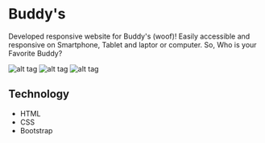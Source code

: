 # Buddy's
Developed responsive website for Buddy's (woof)! Easily accessible and responsive on Smartphone, Tablet and laptor or computer. 
So, Who is your Favorite Buddy?

![alt tag](https://i.imgur.com/AiVLLW3.png)
![alt tag](https://i.imgur.com/vcym3Cr.png)
![alt tag](https://i.imgur.com/8fQ9wxz.png)

## Technology
* HTML
* CSS
* Bootstrap
